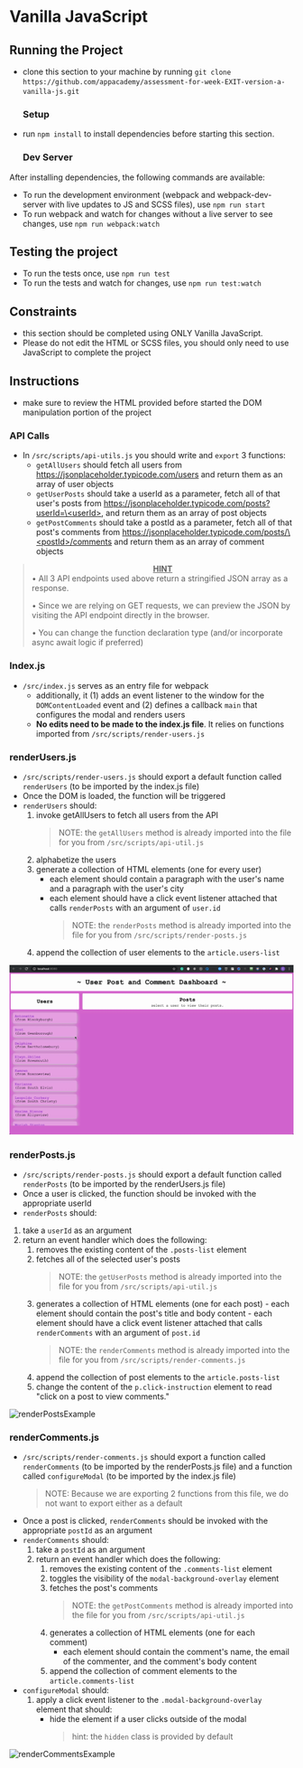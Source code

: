 # Vanilla JavaScript
## Running the Project
- clone this section to your machine by running `git clone
  https://github.com/appacademy/assessment-for-week-EXIT-version-a-vanilla-js.git`
  ### Setup
- run `npm install` to install dependencies before starting this section.
  ### Dev Server
After installing dependencies, the following commands are available:

- To run the development environment (webpack and webpack-dev-server with live
  updates to JS and SCSS files), use `npm run start`
- To run webpack and watch for changes without a live server to see changes, use
  `npm run webpack:watch`

## Testing the project
- To run the tests once, use `npm run test`
- To run the tests and watch for changes, use `npm run test:watch`

## Constraints

- this section should be completed using ONLY Vanilla JavaScript.
- Please do not edit the HTML or SCSS files, you should only need to use
  JavaScript to complete the project

## Instructions

- make sure to review the HTML provided before started the DOM manipulation
  portion of the project

### API Calls

- In `/src/scripts/api-utils.js` you should write and `export` 3 functions:
  - `getAllUsers` should fetch all users from
    https://jsonplaceholder.typicode.com/users and return them as an array of
    user objects
  - `getUserPosts` should take a userId as a parameter, fetch all of that user's
    posts from
    [https://jsonplaceholder.typicode.com/posts?userId=\<userId\>](https://jsonplaceholder.typicode.com/posts?userId=),
    and return them as an array of post objects
  - `getPostComments` should take a postId as a parameter, fetch all of that
    post's comments from
    [https://jsonplaceholder.typicode.com/posts/\<postId\>/comments](https://jsonplaceholder.typicode.com/posts//comments)
    and return them as an array of comment objects

> <center><u><strong>HINT</strong></u></center>
> • All 3 API endpoints used above return a stringified JSON array as a response.
>
> • Since we are relying on GET requests, we can preview the JSON by visiting
> the API endpoint directly in the browser.
>
> • You can change the function declaration type (and/or incorporate async await
> logic if preferred)

### Index.js

- `/src/index.js` serves as an entry file for webpack
  - additionally, it (1) adds an event listener to the window for the
    `DOMContentLoaded` event and (2) defines a callback `main` that configures
    the modal and renders users
  - **No edits need to be made to the index.js file**. It relies on functions
    imported from `/src/scripts/render-users.js`

### renderUsers.js

- `/src/scripts/render-users.js` should export a default function called
  `renderUsers` (to be imported by the index.js file)
- Once the DOM is loaded, the function will be triggered
- `renderUsers` should:
  1. invoke getAllUsers to fetch all users from the API
     > NOTE: the `getAllUsers` method is already imported into the file for you
     > from `/src/scripts/api-util.js`
  2. alphabetize the users
  3. generate a collection of HTML elements (one for every user)
     - each element should contain a paragraph with the user's name and a
       paragraph with the user's city
     - each element should have a click event listener attached that calls
       `renderPosts` with an argument of `user.id`
       > NOTE: the `renderPosts` method is already imported into the file for
       > you from `/src/scripts/render-posts.js`
  4. append the collection of user elements to the `article.users-list`

![renderUsersExample](render-users.gif)

### renderPosts.js

- `/src/scripts/render-posts.js` should export a default function called
  `renderPosts` (to be imported by the renderUsers.js file)
- Once a user is clicked, the function should be invoked with the appropriate
  userId
- `renderPosts` should:

1. take a `userId` as an argument
2. return an event handler which does the following:
   1. removes the existing content of the `.posts-list` element
   2. fetches all of the selected user's posts
      > NOTE: the `getUserPosts` method is already imported into the file for
      > you from `/src/scripts/api-util.js`
   3. generates a collection of HTML elements (one for each post) - each element
      should contain the post's title and body content - each element should
      have a click event listener attached that calls `renderComments` with an
      argument of `post.id`
      > NOTE: the `renderComments` method is already imported into the file for
      > you from `/src/scripts/render-comments.js`
   4. append the collection of post elements to the `article.posts-list`
   5. change the content of the `p.click-instruction` element to read "click on
      a post to view comments."

![renderPostsExample](render-posts.gif)

### renderComments.js

- `/src/scripts/render-comments.js` should export a function called
  `renderComments` (to be imported by the renderPosts.js file) and a function
  called `configureModal` (to be imported by the index.js file)
  > NOTE: Because we are exporting 2 functions from this file, we do not want to
  > export either as a default
- Once a post is clicked, `renderComments` should be invoked with the
  appropriate `postId` as an argument
- `renderComments` should:
  1. take a `postId` as an argument
  2. return an event handler which does the following:
     1. removes the existing content of the `.comments-list` element
     2. toggles the visibility of the `modal-background-overlay` element
     3. fetches the post's comments
        > NOTE: the `getPostComments` method is already imported into the file
        > for you from `/src/scripts/api-util.js`
     4. generates a collection of HTML elements (one for each comment)
        - each element should contain the comment's name, the email of the
          commenter, and the comment's body content
     5. append the collection of comment elements to the `article.comments-list`
- `configureModal` should:
  1. apply a click event listener to the `.modal-background-overlay` element
     that should:
     - hide the element if a user clicks outside of the modal
       > hint: the `hidden` class is provided by default

![renderCommentsExample](render-comments.gif)